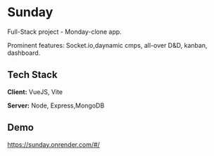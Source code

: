 
# Sunday

Full-Stack project - Monday-clone app.

Prominent features: Socket.io,daynamic cmps, all-over D&D, kanban, dashboard.



## Tech Stack

**Client:** VueJS, Vite

**Server:** Node, Express,MongoDB


## Demo

https://sunday.onrender.com/#/
